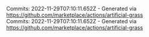 Commits: 2022-11-29T07:10:11.652Z - Generated via https://github.com/marketplace/actions/artificial-grass
<br>
Commits: 2022-11-29T07:10:11.652Z - Generated via https://github.com/marketplace/actions/artificial-grass
<br>
